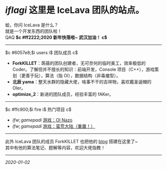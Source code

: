 # $i flag i$ 这里是 IceLava 团队的站点。  
蛤，你问 IceLava 是什么？  
就是一个开发东西的团队啦！  
QAQ
**$c #ff2222;2020 新年快落啦~ 武汉加油！ c$**

---

$c #6057e8;$i users i$ 团队成员 c$  
- **ForkKILLET**：蒟蒻的团队创建者，无可奈何的临时美工，效率极低的 Coder。了解但并不擅长的知识：前端开发，Console 项目（C++），游戏策划（更善于玩），算法（指 OI），数据结构（非毒瘤型）。
- **北辰 yama**：整天水群的隐藏大佬，啥事不干的吉祥物，喜欢戴圣诞帽的 OIer。
- **optimize_2**：新进的团队成员，经验丰富的 fAKer。

---

$c #ffc900;$i fire i$ 热门项目 c$  
- $i fw;gamepad i$ [游戏：OI Nazo](OI-Nazo/index.html)  
- $i fw;gamepad i$ [游戏：蛮荒大陆（重置！）](BarrenLand/index.html)

---

此外 IceLava 团队的成员 ForkKILLET 也把他的 [blog](ForkKILLET_blog/index.html) 搭建在这里了~   
其中有他的算法笔记、题解等内容，欢迎大佬指教！

---

_2020-01-02_